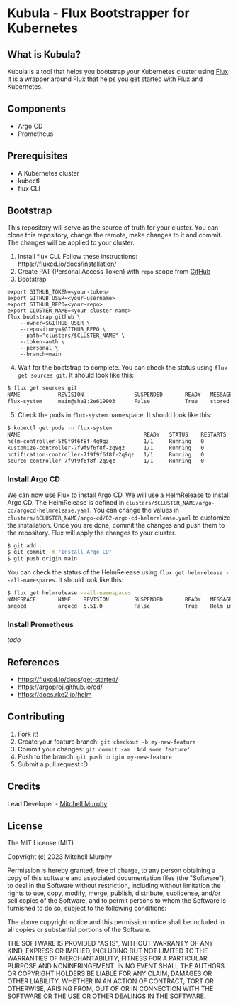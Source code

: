 # Kubula - Flux Bootstrapper for Kubernetes

## What is Kubula?

Kubula is a tool that helps you bootstrap your Kubernetes cluster using [Flux](https://fluxcd.io/). It is a wrapper around Flux that helps you get started with Flux and Kubernetes.

## Components

- Argo CD
- Prometheus

## Prerequisites

- A Kubernetes cluster
- kubectl
- flux CLI

## Bootstrap

This repository will serve as the source of truth for your cluster. You can clone this repository, change the remote, make changes to it and commit. The changes will be applied to your cluster.

1. Install flux CLI. Follow these instructions: https://fluxcd.io/docs/installation/
2. Create PAT (Personal Access Token) with `repo` scope from [GitHub](https://github.com/settings/tokens)
3. Bootstrap

```console
export GITHUB_TOKEN=<your-token>
export GITHUB_USER=<your-username>
export GITHUB_REPO=<your-repo>
export CLUSTER_NAME=<your-cluster-name>
flux bootstrap github \
    --owner=$GITHUB_USER \
    --repository=$GITHUB_REPO \
    —-path="clusters/$CLUSTER_NAME" \
    --token-auth \
    --personal \
    --branch=main
```

4. Wait for the bootstrap to complete. You can check the status using `flux get sources git`. It should look like this:

```bash
$ flux get sources git
NAME            REVISION                SUSPENDED       READY   MESSAGE
flux-system     main@sha1:2e619003      False           True    stored artifact for revision 'main@sha1:2e619003'
```

5. Check the pods in `flux-system` namespace. It should look like this:

```bash
$ kubectl get pods -n flux-system
NAME                                       READY   STATUS    RESTARTS   AGE
helm-controller-5f9f9f6f8f-4q9qz           1/1     Running   0          2m
kustomize-controller-7f9f9f6f8f-2q9qz      1/1     Running   0          2m
notification-controller-7f9f9f6f8f-2q9qz   1/1     Running   0          2m
source-controller-7f9f9f6f8f-2q9qz         1/1     Running   0          2m
```

### Install Argo CD

We can now use Flux to install Argo CD. We will use a HelmRelease to install Argo CD. The HelmRelease is defined in `clusters/$CLUSTER_NAME/argo-cd/argocd-helmrelease.yaml`. You can change the values in `clusters/$CLUSTER_NAME/argo-cd/02-argo-cd-helmrelease.yaml` to customize the installation. Once you are done, commit the changes and push them to the repository. Flux will apply the changes to your cluster.

```bash
$ git add .
$ git commit -m "Install Argo CD"
$ git push origin main
```

You can check the status of the HelmRelease using `flux get helmrelease --all-namespaces`. It should look like this:

```bash
$ flux get helmrelease --all-namespaces
NAMESPACE       NAME    REVISION        SUSPENDED       READY   MESSAGE
argocd          argocd  5.51.0          False           True    Helm install succeeded for release argocd/argocd-argocd.v1 with chart argo-cd@5.51.0
```

### Install Prometheus

_todo_

## References

- https://fluxcd.io/docs/get-started/
- https://argoproj.github.io/cd/
- https://docs.rke2.io/helm

## Contributing

1. Fork it!
2. Create your feature branch: `git checkout -b my-new-feature`
3. Commit your changes: `git commit -am 'Add some feature'`
4. Push to the branch: `git push origin my-new-feature`
5. Submit a pull request :D

## Credits

Lead Developer - [Mitchell Murphy](mitch.murphy@gmail.com)

## License

The MIT License (MIT)

Copyright (c) 2023 Mitchell Murphy

Permission is hereby granted, free of charge, to any person obtaining a copy of this software and associated documentation files (the "Software"), to deal in the Software without restriction, including without limitation the rights to use, copy, modify, merge, publish, distribute, sublicense, and/or sell copies of the Software, and to permit persons to whom the Software is furnished to do so, subject to the following conditions:

The above copyright notice and this permission notice shall be included in all copies or substantial portions of the Software.

THE SOFTWARE IS PROVIDED "AS IS", WITHOUT WARRANTY OF ANY KIND, EXPRESS OR IMPLIED, INCLUDING BUT NOT LIMITED TO THE WARRANTIES OF MERCHANTABILITY, FITNESS FOR A PARTICULAR PURPOSE AND NONINFRINGEMENT. IN NO EVENT SHALL THE AUTHORS OR COPYRIGHT HOLDERS BE LIABLE FOR ANY CLAIM, DAMAGES OR OTHER LIABILITY, WHETHER IN AN ACTION OF CONTRACT, TORT OR OTHERWISE, ARISING FROM, OUT OF OR IN CONNECTION WITH THE SOFTWARE OR THE USE OR OTHER DEALINGS IN THE SOFTWARE.
